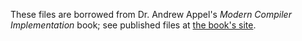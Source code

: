 These files are borrowed from Dr. Andrew Appel's _Modern Compiler Implementation_ book; see published files at 
[the book's site](https://www.cs.princeton.edu/~appel/modern/testcases/).